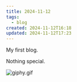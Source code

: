 ```yaml
---
title: 2024-11-12
tags:
  - blog
created: 2024-11-12T16:18
updated: 2024-11-12T17:23
---
```


My first blog.

Nothing special.

![giphy.gif](https://res.cloudinary.com/kumonochisanaka/image/upload/v1731450187/2024/11/cc03de86d39be8c509e15a7bed3f4a1e.gif)
